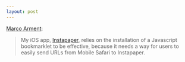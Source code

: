 ```yaml
---
layout: post
---
```


[Marco Arment](http://www.marco.org/1288715399):

> My iOS app, <a href="http://www.instapaper.com/">Instapaper</a>, relies on
> the installation of a Javascript bookmarklet to be effective, because it
> needs a way for users to easily send URLs from Mobile Safari to
> Instapaper.
